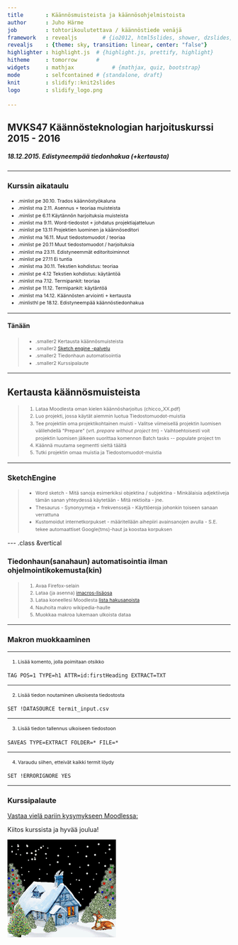 ```yaml
---
title       : Käännösmuisteista ja käännösohjelmistoista
author      : Juho Härme
job         : tohtorikoulutettava / käännöstiede venäjä
framework   : revealjs        # {io2012, html5slides, shower, dzslides, ...}
revealjs    : {theme: sky, transition: linear, center: "false"}
highlighter : highlight.js  # {highlight.js, prettify, highlight}
hitheme     : tomorrow      # 
widgets     : mathjax            # {mathjax, quiz, bootstrap}
mode        : selfcontained # {standalone, draft}
knit        : slidify::knit2slides
logo        : slidify_logo.png

---
```


<style>
.reveal h2{
    padding-bottom: 20px;
}

.reveal h3{
    padding-bottom: 20px;
}

.reveal h4{
    padding-bottom: 20px;
}

.reveal h5{
    padding-bottom: 20px;
}

.reveal h6{
    padding-bottom: 20px;
}

p { text-align: left;
}

li.fragment.visible, li {
    font-size: 78%;
    line-height: 150%;
}

li.smaller{
    font-size: 76%;
    line-height: 180%;
}

li.smaller2{
    font-size: 76%;
}

li.minlist{
font-size:69%; 
color:darkgrey;}

li.minlisthlr{font-size:69%;
color:rgb(247, 131, 131);
}

li.minlisthl{font-size:69%;}


.reveal a:not(.image) {
text-decoration:underline;
}

.coldiv {width:47%;float:left;}
.coldiv2 {float:left;width:30%;}

.rowdiv {width:100%;clear:left;}

.reveal section img { background:none; border:none; box-shadow:none; }

p.smaller {font-size:70%;}


table { 
width: 100%;
}


table tr:nth-child(2n+1) { /* background: #E8F2FF; */ background: #D5E5FD; }

.reveal table th, .reveal table td {

font-size:55%;

}

div.bubble{
float: left;
text-align: left;
border: 2px dotted black;
padding: 2em;
border-radius: 7px;
margin-left: 14px;
color:black;
}


div.bubblenob{
float: left;
width:30%;
}


div.mmbubble{
font-size:60%;
float: left;
text-align: left;
border: 2px dotted black;
padding: 1.5em;
border-radius: 7px;
margin:4%;
box-shadow: 10px 10px 5px #888888;
color:black;
}

div.bgred{background: burlywood;}
div.bgblue{background: cornflowerblue;}
div.bggreen{background: darkseagreen;}
div.bgcyan{background: gold;}

p.quotestyle{
frjoitusont-size:80%;
font-style:italic;
text-align:both;
}


.firstcharacter { float: left; color: #903; font-size: 300%; line-height: 60px; padding-top: 4px; padding-right: 8px; padding-left: 3px; font-family: Georgia; }

</style>

<script src="http://ajax.googleapis.com/ajax/libs/jquery/1.9.1/jquery.min.js"></script>

## MVKS47 Käännösteknologian harjoituskurssi 2015 - 2016

##### 18.12.2015. Edistyneempää tiedonhakua (+kertausta)

--- 

### Kurssin aikataulu


- .minlist pe 30.10. Trados käännöstyökaluna
- .minlist ma 2.11.  Asennus + teoriaa muisteista
- .minlist pe 6.11 Käytännön harjoituksia muisteista
- .minlist ma 9.11. Word-tiedostot + johdatus projektiajatteluun
- .minlist pe 13.11 Projektien luominen ja käännöseditori
- .minlist ma 16.11. Muut tiedostomuodot / teoriaa
- .minlist pe 20.11 Muut tiedostomuodot / harjoituksia
- .minlist ma 23.11. Edistyneemmät editoritoiminnot
- .minlist pe 27.11 Ei tuntia
- .minlist ma 30.11. Tekstien kohdistus: teoriaa
- .minlist pe 4.12 Tekstien kohdistus: käytäntöä
- .minlist ma 7.12. Termipankit: teoriaa
- .minlist pe 11.12. Termipankit: käytäntöä
- .minlist ma 14.12. Käännösten arviointi + kertausta
- .minlisthl pe 18.12. Edistyneempää käännöstiedonhakua

---

#### Tänään

>- .smaller2 Kertausta käännösmuisteista
>- .smaller2 [Sketch engine -palvelu](https://the.sketchengine.co.uk/register/)
>- .smaller2 Tiedonhaun automatisointia
>- .smaller2 Kurssipalaute

---

## Kertausta käännösmuisteista


>1. Lataa Moodlesta oman kielen käännösharjoitus (chicco_XX.pdf)
>2. Luo projekti, jossa käytät aiemmin luotua Tiedostomuodot-muistia
>3. Tee projektiin oma projektikohtainen muisti
    - Valitse viimeisellä projektin luomisen välilehdellä "Prepare" (vrt. *prepare without project tm*)
    - Vaihtoehtoisesti voit projektin luomisen jälkeen suorittaa komennon Batch tasks -- populate project tm
>4. Käännä muutama segmentti sieltä täältä
>5. Tutki projektin omaa muistia ja Tiedostomuodot-muistia

---


### SketchEngine

>- Word sketch
    - Mitä sanoja esimerkiksi objektina / subjektina
    - Minkälaisia adjektiiveja tämän sanan yhteydessä käytetään
    - Mitä rektioita
    - jne.
>- Thesaurus
    - Synonyymeja <span class="color:red;">+ frekvenssejä</span>
    - Käyttöeroja johonkin toiseen sanaan verrattuna
>- Kustomoidut internetkorpukset
    - määritellään aihepiiri avainsanojen avulla
    - S.E. tekee automaattiset Google(tms)-haut ja koostaa korpuksen


--- .class &vertical

### Tiedonhaun(sanahaun) automatisointia ilman ohjelmointikokemusta(kin)

>1. Avaa Firefox-selain
>2. Lataa (ja asenna) [imacros-lisäosa](https://addons.mozilla.org/fi/firefox/addon/imacros-for-firefox/)
>3. Lataa koneellesi Moodlesta [lista hakusanoista](https://learning2.uta.fi/mod/resource/view.php?id=343498)
>4. Nauhoita makro wikipedia-haulle
>5. Muokkaa makroa lukemaan ulkoista dataa

***

### Makron muokkaaminen

***

1. Lisää komento, jolla poimitaan otsikko

```
TAG POS=1 TYPE=h1 ATTR=id:firstHeading EXTRACT=TXT  
```

***

2. Lisää tiedon noutaminen ulkoisesta tiedostosta

```
SET !DATASOURCE termit_input.csv
```

***

3. Lisää tiedon tallennus ulkoiseen tiedostoon


```
SAVEAS TYPE=EXTRACT FOLDER=* FILE=*
```

***

4. Varaudu siihen, etteivät kaikki termit löydy

```
SET !ERRORIGNORE YES
```

---

### Kurssipalaute

[Vastaa vielä pariin kysymykseen Moodlessa:](https://learning2.uta.fi/mod/feedback/view.php?id=343502)

Kiitos kurssista ja hyvää joulua!

![](images/christmas-house-snow-deer.gif)

<script>
$('ol.incremental li').addClass('fragment')//note to anyone reading this code, you may need to change to ul from ol depending on ordered vs unordered list
$('ul.incremental li').addClass('fragment')//note to anyone reading this code, you may need to change to ul from ol depending on ordered vs unordered list
</script>

